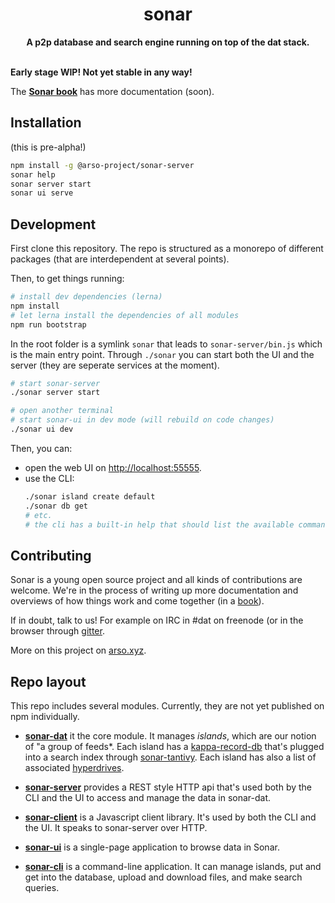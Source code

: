 <h1 align="center">sonar</h1>
<div align="center">
 <strong>
   A p2p database and search engine running on top of the dat stack.
 </strong>
</div>
<br />

**Early stage WIP! Not yet stable in any way!**

The **[Sonar book](https://arso-project.github.io/sonar-book/)** has more documentation (soon).

## Installation

(this is pre-alpha!)

```sh
npm install -g @arso-project/sonar-server
sonar help
sonar server start
sonar ui serve
```

## Development

First clone this repository. The repo is structured as a monorepo of different packages (that are interdependent at several points). 

Then, to get things running:

```sh
# install dev dependencies (lerna)
npm install
# let lerna install the dependencies of all modules
npm run bootstrap
```

In the root folder is a symlink `sonar` that leads to `sonar-server/bin.js` which is the main entry point. Through `./sonar` you can start both the UI and the server (they are seperate services at the moment).

```sh
# start sonar-server
./sonar server start

# open another terminal
# start sonar-ui in dev mode (will rebuild on code changes)
./sonar ui dev
```

Then, you can:
* open the web UI on [http://localhost:55555](http://localhost:5555).
* use the CLI:
  ```sh
  ./sonar island create default
  ./sonar db get
  # etc.
  # the cli has a built-in help that should list the available commands
  ```

## Contributing

Sonar is a young open source project and all kinds of contributions are welcome. We're in the process of writing up more documentation and overviews of how things work and come together (in a [book](https://github.com/arso-project/sonar-book)). 

If in doubt, talk to us! For example on IRC in #dat on freenode (or in the browser through [gitter](https://gitter.im/datproject/discussions).

More on this project on [arso.xyz](https://arso.xyz).

## Repo layout

This repo includes several modules. Currently, they are not yet published on npm individually.

* **[sonar-dat](sonar-dat/README.md)** it the core module. It manages *islands*, which are our notion of "a group of feeds*. Each island has a [kappa-record-db](https://github.com/arso-project/kappa-record-db) that's plugged into a search index through [sonar-tantivy](https://github.com/arso-project/sonar-tantivy). Each island has also a list of associated [hyperdrives](https://github.com/mafintosh/hyperdrive).

* **[sonar-server](sonar-server/README.md)** provides a REST style HTTP api that's used both by the CLI and the UI to access and manage the data in sonar-dat.

* **[sonar-client](sonar-client/README.md)** is a Javascript client library. It's used by both the CLI and the UI. It speaks to sonar-server over HTTP.

* **[sonar-ui](sonar-ui/README.md)** is a single-page application to browse data in Sonar.

* **[sonar-cli](sonar-cli/README.md)** is a command-line application. It can manage islands, put and get into the database, upload and download files, and make search queries.
